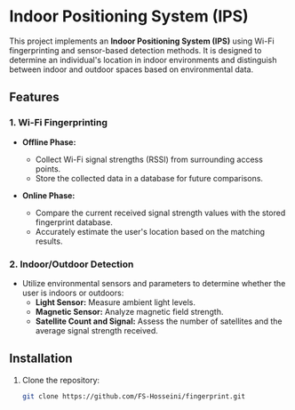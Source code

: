 # Indoor Positioning System (IPS)  

This project implements an **Indoor Positioning System (IPS)** using Wi-Fi fingerprinting and sensor-based detection methods. It is designed to determine an individual's location in indoor environments and distinguish between indoor and outdoor spaces based on environmental data.  

## Features  
### 1. Wi-Fi Fingerprinting  
- **Offline Phase:**  
  - Collect Wi-Fi signal strengths (RSSI) from surrounding access points.  
  - Store the collected data in a database for future comparisons.  

- **Online Phase:**  
  - Compare the current received signal strength values with the stored fingerprint database.  
  - Accurately estimate the user's location based on the matching results.  

### 2. Indoor/Outdoor Detection  
- Utilize environmental sensors and parameters to determine whether the user is indoors or outdoors:  
  - **Light Sensor:** Measure ambient light levels.  
  - **Magnetic Sensor:** Analyze magnetic field strength.  
  - **Satellite Count and Signal:** Assess the number of satellites and the average signal strength received.  

## Installation  
1. Clone the repository:  
   ```bash
   git clone https://github.com/FS-Hosseini/fingerprint.git
